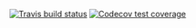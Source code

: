   <!-- badges: start -->
  [![Travis build status](https://travis-ci.com/jinxuanyao/STAT302Project2.svg?branch=master)](https://travis-ci.com/jinxuanyao/STAT302Project2)
  [![Codecov test coverage](https://codecov.io/gh/jinxuanyao/STAT302Project2/branch/master/graph/badge.svg)](https://codecov.io/gh/jinxuanyao/STAT302Project2?branch=master)
  <!-- badges: end -->

